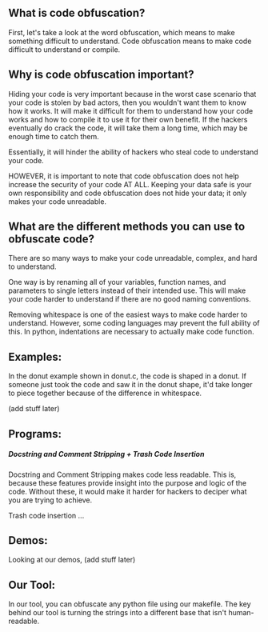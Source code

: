 ## What is code obfuscation?

First, let's take a look at the word obfuscation, which means to make something difficult to understand. Code obfuscation means to make code difficult to understand or compile. 

## Why is code obfuscation important?

Hiding your code is very important because in the worst case scenario that your code is stolen by bad actors, then you wouldn't want them to know how it works. It will make it difficult for them to understand how your code works and how to compile it to use it for their own benefit. If the hackers eventually do crack the code, it will take them a long time, which may be enough time to catch them.

Essentially, it will hinder the ability of hackers who steal code to understand your code. 

HOWEVER, it is important to note that code obfuscation does not help increase the security of your code AT ALL. Keeping your data safe is your own responsibility and code obfuscation does not hide your data; it only makes your code unreadable. 

## What are the different methods you can use to obfuscate code? 

There are so many ways to make your code unreadable, complex, and hard to understand. 

One way is by renaming all of your variables, function names, and parameters to single letters instead of their intended use. This will make your code harder to understand if there are no good naming conventions. 

Removing whitespace is one of the easiest ways to make code harder to understand. However, some coding languages may prevent the full ability of this. In python, indentations are necessary to actually make code function. 

## Examples:

In the donut example shown in donut.c, the code is shaped in a donut. If someone just took the code and saw it in the donut shape, it'd take longer to piece together because of the difference in whitespace. 

(add stuff later)

## Programs:

##### Docstring and Comment Stripping + Trash Code Insertion

Docstring and Comment Stripping makes code less readable. This is, because these features provide insight into the purpose and logic of the code. Without these, it would make it harder for hackers to deciper what you are trying to achieve. 

Trash code insertion ...

## Demos:

Looking at our demos, (add stuff later) 

## Our Tool:

In our tool, you can obfuscate any python file using our makefile. The key behind our tool is turning the strings into a different base that isn't human-readable. 
